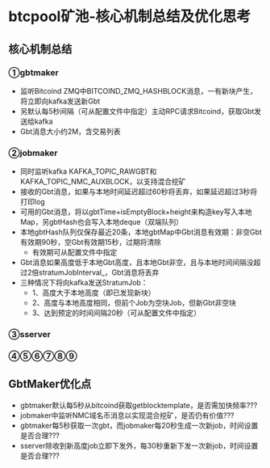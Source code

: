 # btcpool矿池-核心机制总结及优化思考

## 核心机制总结

### ①gbtmaker

* 监听Bitcoind ZMQ中BITCOIND_ZMQ_HASHBLOCK消息，一有新块产生，将立即向kafka发送新Gbt
* 另默认每5秒间隔（可从配置文件中指定）主动RPC请求Bitcoind，获取Gbt发送给kafka
* Gbt消息大小约2M，含交易列表

### ②jobmaker

* 同时监听kafka KAFKA_TOPIC_RAWGBT和KAFKA_TOPIC_NMC_AUXBLOCK，以支持混合挖矿
* 接收的Gbt消息，如果与本地时间延迟超过60秒将丢弃，如果延迟超过3秒将打印log
* 可用的Gbt消息，将以gbtTime+isEmptyBlock+height来构造key写入本地Map，另gbtHash也会写入本地deque（双端队列）
* 本地gbtHash队列仅保存最近20条，本地gbtMap中Gbt消息有效期：非空Gbt有效期90秒，空Gbt有效期15秒，过期将清除
	* 有效期可从配置文件中指定
* Gbt消息如果高度低于本地Gbt高度，且本地Gbt非空，且与本地时间间隔没超过2倍stratumJobInterval_，Gbt消息将丢弃
* 三种情况下将向kafka发送StratumJob：
	* 1、高度大于本地高度（即已发现新块）
	* 2、高度与本地高度相同，但前个Job为空块Job，但新Gbt非空块
	* 3、达到预定的时间间隔20秒（可从配置文件中指定）

### ③sserver

### ④⑤⑥⑦⑧⑨

## GbtMaker优化点

* gbtmaker默认每5秒从bitcoind获取getblocktemplate，是否需加快频率???
* jobmaker中监听NMC域名币消息以实现混合挖矿，是否仍有价值???
* gbtmaker每5秒获取一次gbt，而jobmaker每20秒生成一次新job，时间设置是否合理???
* sserver除收到新高度job立即下发外，每30秒重新下发一次新job，时间设置是否合理???

